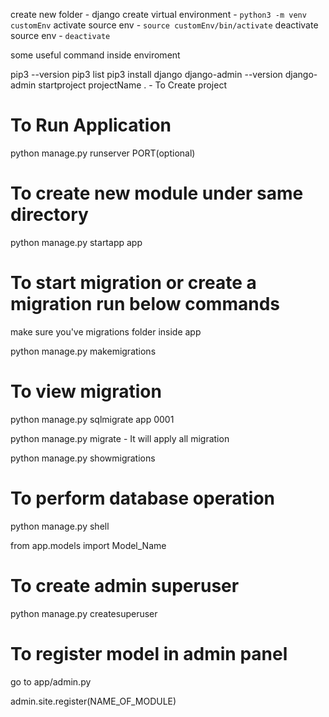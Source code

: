 create new folder - django
create virtual environment - `python3 -m venv customEnv`
activate source env - `source customEnv/bin/activate`
deactivate source env - `deactivate`

some useful command inside enviroment

pip3 --version
pip3 list
pip3 install django
django-admin --version
django-admin startproject projectName . - To Create project

# To Run Application

python manage.py runserver PORT(optional)

# To create new module under same directory

python manage.py startapp app

# To start migration or create a migration run below commands

make sure you've migrations folder inside app

python manage.py makemigrations

# To view migration

python manage.py sqlmigrate app 0001

python manage.py migrate - It will apply all migration

python manage.py showmigrations

# To perform database operation

python manage.py shell

from app.models import Model_Name

# To create admin superuser

python manage.py createsuperuser

# To register model in admin panel

go to app/admin.py

admin.site.register(NAME_OF_MODULE)
